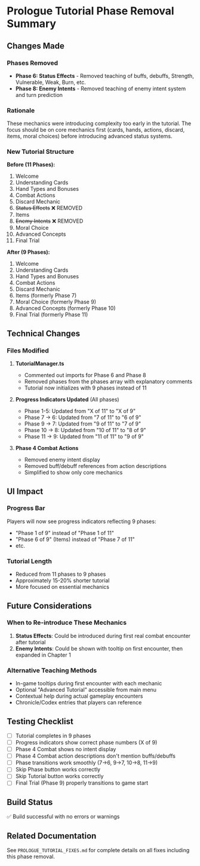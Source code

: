 # Prologue Tutorial Phase Removal Summary

## Changes Made

### Phases Removed
- **Phase 6: Status Effects** - Removed teaching of buffs, debuffs, Strength, Vulnerable, Weak, Burn, etc.
- **Phase 8: Enemy Intents** - Removed teaching of enemy intent system and turn prediction

### Rationale
These mechanics were introducing complexity too early in the tutorial. The focus should be on core mechanics first (cards, hands, actions, discard, items, moral choices) before introducing advanced status systems.

### New Tutorial Structure

**Before (11 Phases):**
1. Welcome
2. Understanding Cards
3. Hand Types and Bonuses
4. Combat Actions
5. Discard Mechanic
6. ~~Status Effects~~ ❌ REMOVED
7. Items
8. ~~Enemy Intents~~ ❌ REMOVED
9. Moral Choice
10. Advanced Concepts
11. Final Trial

**After (9 Phases):**
1. Welcome
2. Understanding Cards
3. Hand Types and Bonuses
4. Combat Actions
5. Discard Mechanic
6. Items (formerly Phase 7)
7. Moral Choice (formerly Phase 9)
8. Advanced Concepts (formerly Phase 10)
9. Final Trial (formerly Phase 11)

## Technical Changes

### Files Modified
1. **TutorialManager.ts**
   - Commented out imports for Phase 6 and Phase 8
   - Removed phases from the phases array with explanatory comments
   - Tutorial now initializes with 9 phases instead of 11

2. **Progress Indicators Updated** (All phases)
   - Phase 1-5: Updated from "X of 11" to "X of 9"
   - Phase 7 → 6: Updated from "7 of 11" to "6 of 9"
   - Phase 9 → 7: Updated from "9 of 11" to "7 of 9"
   - Phase 10 → 8: Updated from "10 of 11" to "8 of 9"
   - Phase 11 → 9: Updated from "11 of 11" to "9 of 9"

3. **Phase 4 Combat Actions**
   - Removed enemy intent display
   - Removed buff/debuff references from action descriptions
   - Simplified to show only core mechanics

## UI Impact

### Progress Bar
Players will now see progress indicators reflecting 9 phases:
- "Phase 1 of 9" instead of "Phase 1 of 11"
- "Phase 6 of 9" (Items) instead of "Phase 7 of 11"
- etc.

### Tutorial Length
- Reduced from 11 phases to 9 phases
- Approximately 15-20% shorter tutorial
- More focused on essential mechanics

## Future Considerations

### When to Re-introduce These Mechanics
1. **Status Effects**: Could be introduced during first real combat encounter after tutorial
2. **Enemy Intents**: Could be shown with tooltip on first encounter, then expanded in Chapter 1

### Alternative Teaching Methods
- In-game tooltips during first encounter with each mechanic
- Optional "Advanced Tutorial" accessible from main menu
- Contextual help during actual gameplay encounters
- Chronicle/Codex entries that players can reference

## Testing Checklist
- [ ] Tutorial completes in 9 phases
- [ ] Progress indicators show correct phase numbers (X of 9)
- [ ] Phase 4 Combat shows no intent display
- [ ] Phase 4 Combat action descriptions don't mention buffs/debuffs
- [ ] Phase transitions work smoothly (7→6, 9→7, 10→8, 11→9)
- [ ] Skip Phase button works correctly
- [ ] Skip Tutorial button works correctly
- [ ] Final Trial (Phase 9) properly transitions to game start

## Build Status
✅ Build successful with no errors or warnings

## Related Documentation
See `PROLOGUE_TUTORIAL_FIXES.md` for complete details on all fixes including this phase removal.
